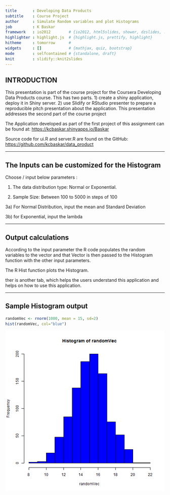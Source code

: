```yaml
---
title       : Developing Data Products
subtitle    : Course Project
author      : Simulate Random variables and plot Histograms
job         : K Baskar
framework   : io2012        # {io2012, html5slides, shower, dzslides, ...}
highlighter : highlight.js  # {highlight.js, prettify, highlight}
hitheme     : tomorrow      # 
widgets     : []            # {mathjax, quiz, bootstrap}
mode        : selfcontained # {standalone, draft}
knit        : slidify::knit2slides
---
```



## INTRODUCTION

This presentation is part of the course project for the Coursera Developing Data Products course. This has two parts. 1) create a shiny application, deploy it in Shiny server. 2) use Slidify or RStudio presenter to prepare a reproducible pitch presentation about the application. This presentation addresses the second part of the course project

The Application developed as part of the first project of this assignment can be found at: https://kcbaskar.shinyapps.io/Baskar

Source code for ui.R and server.R are found on the GitHub: https://github.com/kcbaskar/data_product


--- 
## The Inputs can be customized for the Histogram

Choose / input below parameters :


1) The data distribution type: Normal or Exponential.


2) Sample Size: Between 100 to 5000 in steps of 100


3a) For Normal Distribution, input the mean and Standard Deviation


3b) for Exponential, input the lambda


---
## Output calculations

According to the input parameter the R code populates the random variables to the vector and that Vector is then passed to the Histogram function with the other input parameters.

The R Hist function plots the Histogram.

ther is another tab, which helps the users understand this application and helps on how to use this application.

---
## Sample Histogram output


```r
randomVec <- rnorm(1000, mean = 15, sd=2)
hist(randomVec, col="blue")
```

![plot of chunk unnamed-chunk-1](assets/fig/unnamed-chunk-1-1.png) 


